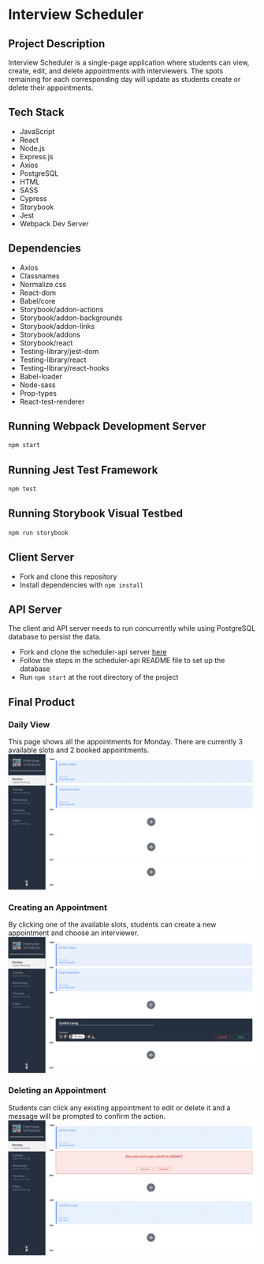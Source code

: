 # Interview Scheduler
## Project Description

Interview Scheduler is a single-page application where students can view, create, edit, and delete appointments with interviewers. The spots remaining for each corresponding day will update as students create or delete their appointments. 

## Tech Stack

- JavaScript
- React
- Node.js
- Express.js
- Axios
- PostgreSQL
- HTML
- SASS
- Cypress
- Storybook
- Jest
- Webpack Dev Server

## Dependencies

- Axios
- Classnames
- Normalize.css
- React-dom
- Babel/core
- Storybook/addon-actions
- Storybook/addon-backgrounds
- Storybook/addon-links
- Storybook/addons
- Storybook/react
- Testing-library/jest-dom
- Testing-library/react
- Testing-library/react-hooks
- Babel-loader
- Node-sass
- Prop-types
- React-test-renderer

## Running Webpack Development Server

```sh
npm start
```

## Running Jest Test Framework

```sh
npm test
```

## Running Storybook Visual Testbed

```sh
npm run storybook
```

## Client Server
- Fork and clone this repository
- Install dependencies with `npm install`

## API Server
The client and API server needs to run concurrently while using PostgreSQL database to persist the data.

- Fork and clone the scheduler-api server [here](https://github.com/lighthouse-labs/scheduler-api)
- Follow the steps in the scheduler-api README file to set up the database
- Run `npm start` at the root directory of the project


## Final Product
### Daily View
This page shows all the appointments for Monday. There are currently 3 available slots and 2 booked appointments.
!["All appointments for the selected day"](https://github.com/cynthiaaleung/scheduler/blob/master/docs/appointments-view.png?raw=true)

### Creating an Appointment
By clicking one of the available slots, students can create a new appointment and choose an interviewer.
!["Adding an appointment"](https://github.com/cynthiaaleung/scheduler/blob/master/docs/add-appointment.png?raw=true)

### Deleting an Appointment
Students can click any existing appointment to edit or delete it and a message will be prompted to confirm the action.
!["Deleting an appointment"](https://github.com/cynthiaaleung/scheduler/blob/master/docs/deleting-appointment.png?raw=true)